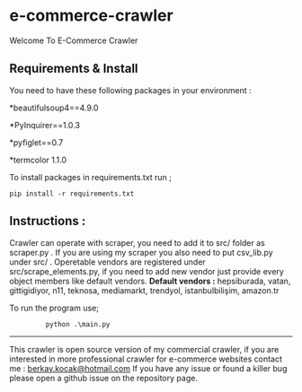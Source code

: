 # e-commerce-crawler

Welcome To E-Commerce Crawler

## Requirements & Install
You need to have these following packages in your environment :

*beautifulsoup4==4.9.0

*PyInquirer==1.0.3

*pyfiglet==0.7

*termcolor 1.1.0

To install packages in requirements.txt run ;

    pip install -r requirements.txt

## Instructions : 

Crawler can operate with scraper, you need to add it to src/ folder as scraper.py .
If you are using my scraper you also need to put csv_lib.py under src/ .
Operetable vendors are registered under src/scrape_elements.py, if you need to add new vendor just provide every object members like default vendors.
**Default vendors :** hepsiburada, vatan, gittigidiyor, n11, teknosa, mediamarkt, trendyol, istanbulbilişim, amazon.tr 

To run the program use;

             python .\main.py

---------------------------

This crawler is open source version of my commercial crawler, if you are interested in more professional crawler for e-commerce websites contact me : berkay.kocak@hotmail.com
If you have any issue or found a killer bug please open a github issue on the repository page.

